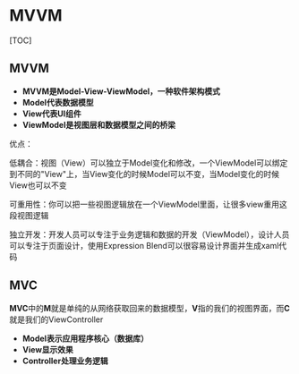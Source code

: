 # MVVM

[TOC]



## MVVM

+ **MVVM是Model-View-ViewModel，一种软件架构模式**
+ **Model代表数据模型**
+ **View代表UI组件**
+ **ViewModel是视图层和数据模型之间的桥梁**

优点：

低耦合：视图（View）可以独立于Model变化和修改，一个ViewModel可以绑定到不同的"View"上，当View变化的时候Model可以不变，当Model变化的时候View也可以不变

可重用性：你可以把一些视图逻辑放在一个ViewModel里面，让很多view重用这段视图逻辑

独立开发：开发人员可以专注于业务逻辑和数据的开发（ViewModel），设计人员可以专注于页面设计，使用Expression Blend可以很容易设计界面并生成xaml代码

## MVC

**MVC**中的**M**就是单纯的从网络获取回来的数据模型，**V**指的我们的视图界面，而**C**就是我们的ViewController

+ **Model表示应用程序核心（数据库）**
+ **View显示效果**
+ **Controller处理业务逻辑**
